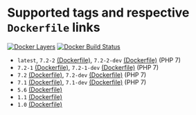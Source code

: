 # Supported tags and respective `Dockerfile` links
[![Docker Layers](https://images.microbadger.com/badges/image/ardeveloppement/php.svg)][microbadger]
[![Docker Build Status](https://img.shields.io/docker/cloud/build/ardeveloppement/php.svg)][dockerstore]

* `latest`, `7.2-2` [(Dockerfile)](https://github.com/ArDeveloppement/docker-images/blob/master/php/7.2-2/Dockerfile), `7.2-2-dev` [(Dockerfile)](https://github.com/ArDeveloppement/docker-images/blob/master/php/7.2-2/dev/Dockerfile) (PHP 7)
* `7.2-1` [(Dockerfile)](https://github.com/ArDeveloppement/docker-images/blob/master/php/7.2-1/Dockerfile), `7.2-1-dev` [(Dockerfile)](https://github.com/ArDeveloppement/docker-images/blob/master/php/7.2-1/dev/Dockerfile) (PHP 7)
* `7.2` [(Dockerfile)](https://github.com/ArDeveloppement/docker-images/blob/master/php/7.2/Dockerfile), `7.2-dev` [(Dockerfile)](https://github.com/ArDeveloppement/docker-images/blob/master/php/7.2/dev/Dockerfile) (PHP 7)
* `7.1` [(Dockerfile)](https://github.com/ArDeveloppement/docker-images/blob/master/php/7.1/Dockerfile), `7.1-dev` [(Dockerfile)](https://github.com/ArDeveloppement/docker-images/blob/master/php/7.1/dev/Dockerfile) (PHP 7)
* `5.6` [(Dockerfile)](https://github.com/ArDeveloppement/docker-images/blob/master/php/5.6/Dockerfile)
* `1.1` [(Dockerfile)](https://github.com/ArDeveloppement/docker-images/blob/master/php/1.1/Dockerfile)
* `1.0` [(Dockerfile)](https://github.com/ArDeveloppement/docker-images/blob/master/php/1.0/Dockerfile)

[microbadger]: https://microbadger.com/images/ardeveloppement/php
[dockerstore]: https://store.docker.com/community/images/ardeveloppement/php
